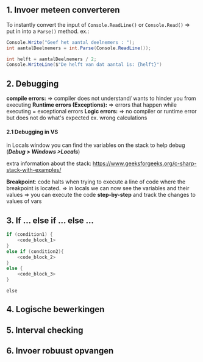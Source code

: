 ## 1. Invoer meteen converteren
To instantly convert the input of `Console.ReadLine()` or `Console.Read()` 
=> put in into a `Parse()` method.
ex.:
```csharp
Console.Write("Geef het aantal deelnemers : "); 
int aantalDeelnemers = int.Parse(Console.ReadLine()); 

int helft = aantalDeelnemers / 2; 
Console.WriteLine($"De helft van dat aantal is: {helft}")
```

## 2. Debugging
**compile errors:**
=> compiler does not understand/ wants to hinder you from executing 
**Runtime errors (Exceptions):**
=> errors that happen while executing  = exceptional errors
**Logic errors:** 
=> no compiler or runtime error but does not do what's expected
ex. wrong calculations
#### 2.1 Debugging in VS
in Locals window you can find the variables on the stack to help debug (_**Debug > Windows >Locals**_)

extra information about the stack: 
https://www.geeksforgeeks.org/c-sharp-stack-with-examples/

**Breakpoint**: code halts when trying to execute a line of code where the breakpoint is located.
=> in locals we can now see the variables and their values
=> you can execute the code **step-by-step** and track the changes to values of vars

## 3. If ... else if ... else ...
```csharp
if (condition1) {
	<code_block_1>
} 
else if (condition2){
	<code_block_2>
}
else {
	<code_block_3>
}
```
`else`
## 4. Logische bewerkingen
## 5. Interval checking
## 6. Invoer robuust opvangen

```csharp

```